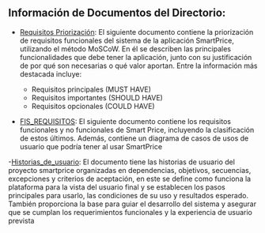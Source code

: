 ## Información de Documentos del Directorio:
- [Requisitos Priorización](https://github.com/jhoanapechram/-FIS-Equipo-2/blob/main/1era%20Entrega/Requisitos/REQUISITOS%20PRIORIZACI%C3%93N.pdf): El siguiente documento contiene la priorización de requisitos funcionales del sistema de la aplicación SmartPrice, utilizando el método MoSCoW.
En él se describen las principales funcionalidades que debe tener la aplicación, junto con su justificación de por qué son necesarias o qué valor aportan. Entre la información más destacada incluye:
  - Requisitos principales (MUST HAVE)
  - Requisitos importantes (SHOULD HAVE)
  - Requisitos opcionales (COULD HAVE)

- [FIS_REQUISITOS](https://github.com/jhoanapechram/-FIS-Equipo-2/blob/main/1era%20Entrega/Requisitos/FIS_REQUISITOS.pdf): El siguiente documento contiene los requisitos funcionales y no funcionales de Smart Price, incluyendo la clasificación de estos últimos. Además, contiene un diagrama de casos de usos de usuario que podría tener al usar SmartPrice

-[Historias_de_usuario](): El documento tiene las historias de usuario del proyecto smartprice organizadas en dependencias, objetivos, secuencias, excepciones y criterios de aceptación, en este se define como funciona la plataforma para la vista del usuario final y se establecen los pasos principales para usarlo, las condiciones de su uso y resultados esperado. También proporciona la base para guiar el desarrollo del sistema y asegurar que se cumplan los requerimientos funcionales y la experiencia de usuario prevista 
